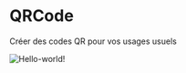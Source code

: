 # QRCode
Créer des codes QR pour vos usages usuels


![Hello-world!](https://user-images.githubusercontent.com/96181307/148569762-6b9fb777-eee2-425a-a28f-6e6c65173412.png)

